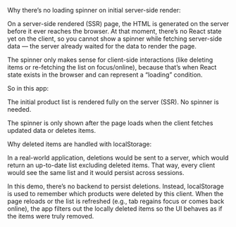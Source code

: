 Why there’s no loading spinner on initial server-side render:

On a server-side rendered (SSR) page, the HTML is generated on the server before it ever reaches the browser. At that moment, there’s no React state yet on the client, so you cannot show a spinner while fetching server-side data — the server already waited for the data to render the page.

The spinner only makes sense for client-side interactions (like deleting items or re-fetching the list on focus/online), because that’s when React state exists in the browser and can represent a “loading” condition.

So in this app:

The initial product list is rendered fully on the server (SSR). No spinner is needed.

The spinner is only shown after the page loads when the client fetches updated data or deletes items.

Why deleted items are handled with localStorage:

In a real-world application, deletions would be sent to a server, which would return an up-to-date list excluding deleted items. That way, every client would see the same list and it would persist across sessions.

In this demo, there’s no backend to persist deletions. Instead, localStorage is used to remember which products were deleted by this client. When the page reloads or the list is refreshed (e.g., tab regains focus or comes back online), the app filters out the locally deleted items so the UI behaves as if the items were truly removed.